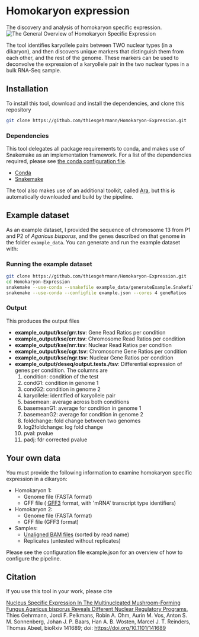 # Homokaryon expression
The discovery and analysis of homokaryon specific expression.
![The General Overview of Homokaryon Specific Expression](readme/figure0.png)

The tool identifies karyollele pairs between TWO nuclear types (in a dikaryon), and then discovers unique markers that distinguish them from each other, and the rest of the genome.
These markers can be used to deconvolve the expression of a karyollele pair in the two nuclear types in a bulk RNA-Seq sample.

## Installation

To install this tool, download and install the dependencies, and clone this repository

```bash
git clone https://github.com/thiesgehrmann/Homokaryon-Expression.git
```

### Dependencies
  This tool delegates all package requirements to conda, and makes use of Snakemake as an implementation framework.
  For a list of the dependencies required, please see [the conda configuration file](pipeline_components/snakemake.yaml).
  * [Conda](https://conda.io/docs/)
  * [Snakemake](https://snakemake.readthedocs.io/en/stable/)

  The tool also makes use of an additional toolkit, called [Ara](https://github.com/AbeelLab/ara/), but this is automatically downloaded and build by the pipeline.

## Example dataset
  As an example dataset, I provided the sequence of chromosome 13 from P1 and P2 of *Agaricus bisporus*, and the genes described on that genome in the folder `example_data`.
  You can generate and run the example dataset with:

### Running the example dataset

```bash
git clone https://github.com/thiesgehrmann/Homokaryon-Expression.git
cd Homokaryon-Expression
snakemake --use-conda --snakefile example_data/generateExample.Snakefile --configfile example.json --cores 4 genBam # Generate the sequencing data
snakemake --use-conda --configfile example.json --cores 4 geneRatios
```

### Output
This produces the output files

 * **example_output/kse/grr.tsv**: Gene Read Ratios per condition
 * **example_output/kse/crr.tsv**: Chromosome Read Ratios per condition
 * **example_output/kse/nrr.tsv**: Nuclear Read Ratios per condition
 * **example_output/kse/cgr.tsv**: Chromosome Gene Ratios per condition
 * **example_output/kse/ngr.tsv**: Nuclear Gene Ratios per condition
 * **example_output/deseq/output.tests./tsv**: Differential expression of genes per condition. The columns are 
   1. condition: condition of the test
   2. condG1: condition in genome 1
   3. condG2: condition in genome 2
   4. karyollele: identified of karyollele pair
   5. basemean: average across both conditions
   6. basemeanG1: average for condition in genome 1
   7. basemeanG2: average for condition in genome 2
   8. foldchange: fold change between two genomes
   9. log2foldchange: log fold change
   10. pval: pvalue
   11. padj: fdr corrected pvalue

## Your own data

You must provide the following information to examine homokaryon specific expression in a dikaryon:

 * Homokaryon 1:
   * Genome file (FASTA format)
   * GFF file ( [GFF3](http://gmod.org/wiki/GFF3) format, with 'mRNA' transcript type identifiers)
 * Homokaryon 2:
   * Genome file (FASTA format)
   * GFF file (GFF3 format)
 * Samples:
   * [Unaligned BAM files](https://gatkforums.broadinstitute.org/gatk/discussion/6484/how-to-generate-an-unmapped-bam-from-fastq-or-aligned-bam]) (sorted by read name)
   * Replicates (untested without replicates)

Please see the configuration file example.json for an overview of how to configure the pipeline.


## Citation

If you use this tool in your work, please cite

[Nucleus Specific Expression In The Multinucleated Mushroom-Forming Fungus Agaricus bisporus Reveals Different Nuclear Regulatory Programs](http://www.biorxiv.org/content/early/2017/07/04/141689),
Thies Gehrmann, Jordi F. Pelkmans, Robin A. Ohm, Aurin M. Vos, Anton S. M. Sonnenberg, Johan J. P. Baars, Han A. B. Wosten, Marcel J. T. Reinders, Thomas Abeel,
bioRxiv 141689; doi: https://doi.org/10.1101/141689

